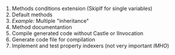 ﻿1. Methods conditions extension (SkipIf for single variables)
1. Default methods
1. *Example:* Multiple "inheritance"
1. Method documentantion
1. Compile generated code without Castle or IInvocation
1. Generate code file for compilation
1. Implement and test property indexers (not very important _IMHO_)